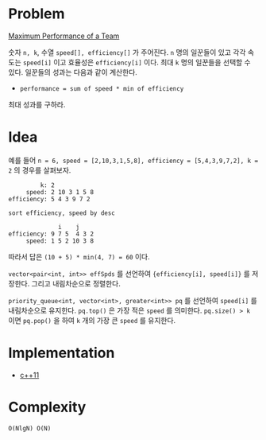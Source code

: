 # Problem

[Maximum Performance of a Team](https://leetcode.com/problems/maximum-performance-of-a-team/)

숫자 `n, k`, 수열 `speed[], efficiency[]` 가 주어진다.  `n` 명의
일꾼들이 있고 각각 속도는 `speed[i]` 이고 효율성은 `efficiency[i]`
이다. 최대 `k` 명의 일꾼들을 선택할 수 있다. 일꾼들의 성과는 다음과
같이 계산한다.

* `performance = sum of speed * min of efficiency`

최대 성과를 구하라.

# Idea

예를 들어 `n = 6, speed = [2,10,3,1,5,8], efficiency = [5,4,3,9,7,2],
k = 2` 의 경우를 살펴보자.

```
         k: 2
     speed: 2 10 3 1 5 8
efficiency: 5 4 3 9 7 2

sort efficiency, speed by desc

              i    j
efficiency: 9 7 5  4 3 2
     speed: 1 5 2 10 3 8         
```

따라서 답은 `(10 + 5) * min(4, 7) = 60` 이다.

`vector<pair<int, int>> effSpds` 를 선언하여 `{efficiency[i],
speed[i]}` 를 저장한다. 그리고 내림차순으로 정렬한다.

`priority_queue<int, vector<int>, greater<int>> pq` 를 선언하여
`speed[i]` 를 내림차순으로 유지한다. `pq.top()` 은 가장 적은 `speed`
를 의미한다. `pq.size() > k` 이면 `pq.pop()` 을 하여 `k` 개의 가장 큰
`speed` 를 유지한다.

# Implementation

* [c++11](a.cpp)

# Complexity

```
O(NlgN) O(N)
```
